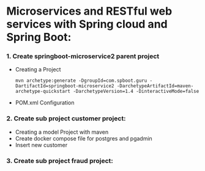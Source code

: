 # Microservices and RESTful web services with Spring cloud and Spring Boot: #

### 1. Create springboot-microservice2 parent project
* Creating a Project
     
     ```
     mvn archetype:generate -DgroupId=com.spboot.guru -DartifactId=springboot-microservice2 -DarchetypeArtifactId=maven-archetype-quickstart -DarchetypeVersion=1.4 -DinteractiveMode=false
     ```
* POM.xml Configuration
### 2. Create sub project customer project:
* Creating a model Project with maven
* Create docker compose file for postgres and pgadmin 
* Insert new customer

### 3. Create sub project fraud project: